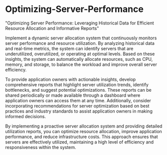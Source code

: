 # Optimizing-Server-Performance
"Optimizing Server Performance: Leveraging Historical Data for Efficient Resource Allocation and Informative Reports"

Implement a dynamic server allocation system that continuously monitors server performance and resource utilization. By analyzing historical data and real-time metrics, the system can identify servers that are underutilized, overutilized, or operating at optimal levels. Based on these insights, the system can automatically allocate resources, such as CPU, memory, and storage, to balance the workload and improve overall server efficiency.

To provide application owners with actionable insights, develop comprehensive reports that highlight server utilization trends, identify bottlenecks, and suggest potential optimizations. These reports can be shared periodically or made available through a dashboard where application owners can access them at any time. Additionally, consider incorporating recommendations for server optimization based on best practices and industry standards to assist application owners in making informed decisions.

By implementing a proactive server allocation system and providing detailed utilization reports, you can optimize resource allocation, improve application performance, and reduce infrastructure costs. This approach ensures that servers are effectively utilized, maintaining a high level of efficiency and responsiveness within the system.
